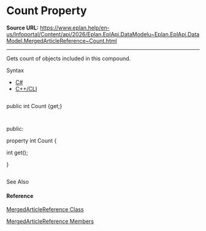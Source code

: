 # Count Property

**Source URL:** https://www.eplan.help/en-us/Infoportal/Content/api/2026/Eplan.EplApi.DataModelu~Eplan.EplApi.DataModel.MergedArticleReference~Count.html

---

Gets count of objects included in this compound.

Syntax

- [C#](#i-syntax-CS)
- [C++/CLI](#i-syntax-CPP2005)

```
```
public int Count {get;}
```
```

```
```
public:
property int Count {
   int get();
}
```
```



See Also

#### Reference

[MergedArticleReference Class](Eplan.EplApi.DataModelu~Eplan.EplApi.DataModel.MergedArticleReference.html)
  
[MergedArticleReference Members](Eplan.EplApi.DataModelu~Eplan.EplApi.DataModel.MergedArticleReference_members.html)